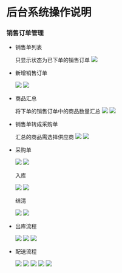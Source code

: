 # 后台系统操作说明


### 销售订单管理

- 销售单列表

	只显示状态为已下单的销售订单
	![](./tzyf/销售单.png)
	
- 新增销售订单
	
	![](./tzyf/增加销售单.png)
	![](./tzyf/增加销售单2.png)

- 商品汇总

	将下单的销售订单中的商品数量汇总
	![](./tzyf/汇总商品.png)
	![](./tzyf/汇总保存.png)
	
- 销售单转成采购单

	汇总的商品需选择供应商
	![](./tzyf/生成采购单前.png)
	![](./tzyf/已生成采购单.png)
	

- 采购单
	
	![](./tzyf/生成的采购单.png)
	![](./tzyf/通过申请.png)
	
	入库
	
	![](./tzyf/采购订单管理处入库.png)
	![](./tzyf/入库完成1.png)
	
	结清
	
	![](./tzyf/结清表单.png)
	![](./tzyf/新增结清表.png)
	
- 出库流程

	![](./tzyf/出库单1.png)
	![](./tzyf/出库单2.png)
	![](./tzyf/出库后订单状态为出库.png)
	
- 配送流程

	![](./tzyf/新增配送.png)
	![](./tzyf/新增配送后订单状态.png)
	![](./tzyf/配送员配送管理页面.png)
	![](./tzyf/到货.png)
	![](./tzyf/完成收货.png)